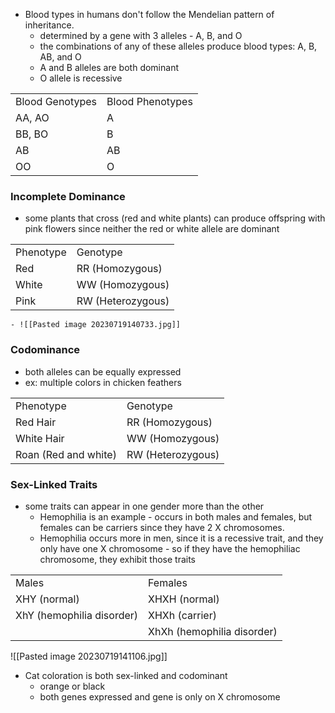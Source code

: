 - Blood types in humans don't follow the Mendelian pattern of inheritance.
	- determined by a gene with 3 alleles - A, B, and O
	- the combinations of any of these alleles produce blood types: A, B, AB, and O
	- A and B alleles are both dominant
	- O allele is recessive

|   |   |
|---|---|
|Blood Genotypes|Blood Phenotypes|
|AA, AO|A|
|BB, BO|B|
|AB|AB|
|OO|O|

### Incomplete Dominance
- some plants that cross (red and white plants) can produce offspring with pink flowers since neither the red or white allele are dominant

|   |   |
|---|---|
|Phenotype|Genotype|
|Red|RR (Homozygous)|
|White|WW (Homozygous)|
|Pink|RW (Heterozygous)|
	- ![[Pasted image 20230719140733.jpg]]


### Codominance
- both alleles can be equally expressed
- ex: multiple colors in chicken feathers

|   |   |
|---|---|
|Phenotype|Genotype|
|Red Hair|RR (Homozygous)|
|White Hair|WW (Homozygous)|
|Roan (Red and white)|RW (Heterozygous)|


### Sex-Linked Traits
- some traits can appear in one gender more than the other
	- Hemophilia is an example - occurs in both males and females, but females can be carriers since they have 2 X chromosomes.
	- Hemophilia occurs more in men, since it is a recessive trait, and they only have one X chromosome - so if they have the hemophiliac chromosome, they exhibit those traits

|   |   |
|---|---|
|Males|Females|
|XHY (normal)|XHXH (normal)|
|XhY (hemophilia disorder)|XHXh (carrier)|
||XhXh (hemophilia disorder)|

![[Pasted image 20230719141106.jpg]]

- Cat coloration is both sex-linked and codominant
	- orange or black
	- both genes expressed and gene is only on X chromosome
